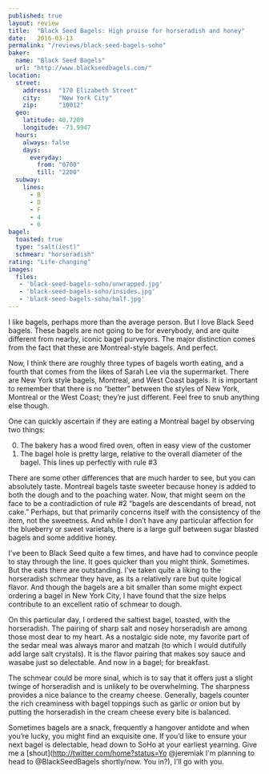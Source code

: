 ```yaml
---
published: true
layout: review
title:  "Black Seed Bagels: High praise for horseradish and honey"
date:   2016-03-13
permalink: "/reviews/black-seed-bagels-soho"
baker:
  name: "Black Seed Bagels"
  url: "http://www.blackseedbagels.com/"
location:
  street:
    address:  "170 Elizabeth Street"
    city:     "New York City"
    zip:      "10012"
  geo:
    latitude: 40.7209
    longitude: -73.9947
  hours:
    always: false
    days:
      everyday:
        from: "0700"
        till: "2200"
  subway:
    lines:
      - B
      - D
      - F
      - 4
      - 6
bagel:
  toasted: true
  type: "salt(iest)"
  schmear: "horseradish"
rating: "Life-changing"
images:
  files:
   - 'black-seed-bagels-soho/unwrapped.jpg'
   - 'black-seed-bagels-soho/insides.jpg'
   - 'black-seed-bagels-soho/half.jpg'
---
```


I like bagels, perhaps more than the average person. But I love Black Seed bagels. These bagels are not going to be for everybody, and are quite different from nearby, iconic bagel purveyors. The major distinction comes from the fact that these are Montreal-style bagels. And perfect.

Now, I think there are roughly three types of bagels worth eating, and a fourth that comes from the likes of Sarah Lee via the supermarket. There are New York style bagels, Montreal, and West Coast bagels. It is important to remember that there is no “better” between the styles of New York, Montreal or the West Coast; they’re just different. Feel free to snub anything else though.

One can quickly ascertain if they are eating a Montreal bagel by observing two things:

0. The bakery has a wood fired oven, often in easy view of the customer
0. The bagel hole is pretty large, relative to the overall diameter of the bagel. This lines up perfectly with rule #3

There are some other differences that are much harder to see, but you can absolutely taste. Montreal bagels taste sweeter because honey is added to both the dough and to the poaching water. Now, that might seem on the face to be a contradiction of rule #2 “bagels are descendants of bread, not cake.” Perhaps, but that primarily concerns itself with the consistency of the item, not the sweetness. And while I don’t have any particular affection for the blueberry or sweet varietals, there is a large gulf between sugar blasted bagels and some additive honey.

I’ve been to Black Seed quite a few times, and have had to convince people to stay through the line. It goes quicker than you might think. Sometimes. But the eats there are outstanding. I’ve taken quite a liking to the horseradish schmear they have, as its a relatively rare but quite logical flavor. And though the bagels are a bit smaller than some might expect ordering a bagel in New York City, I have found that the size helps contribute to an excellent ratio of schmear to dough.

On this particular day, I ordered the saltiest bagel, toasted, with the horseradish. The pairing of sharp salt and nosey horseradish are among those most dear to my heart. As a nostalgic side note, my favorite part of the sedar meal was always maror and matzah (to which I would dutifully add large salt crystals). It is the flavor pairing that makes soy sauce and wasabe just so delectable. And now in a bagel; for breakfast.

The schmear could be more sinal, which is to say that it offers just a slight twinge of horseradish and is unlikely to be overwhelming. The sharpness provides a nice balance to the creamy cheese. Generally, bagels counter the rich creaminess with bagel toppings such as garlic or onion but by putting the horseradish in the cream cheese every bite is balanced.

Sometimes bagels are a snack, frequently a hangover antidote and when you’re lucky, you might find an exquisite one. If you’d like to ensure your next bagel is delectable, head down to SoHo at your earliest yearning. Give me a [shout](http://twitter.com/home?status=Yo @jeremiak I'm planning to head to @BlackSeedBagels shortly/now. You in?), I'll go with you.
